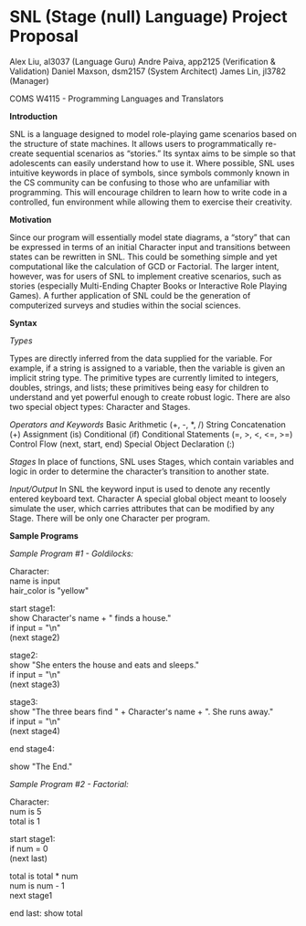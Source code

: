 SNL (Stage (null) Language) Project Proposal
===================================
Alex Liu, al3037 (Language Guru)
Andre Paiva, app2125 (Verification & Validation)
Daniel Maxson, dsm2157 (System Architect)
James Lin, jl3782 (Manager)

COMS W4115 - Programming Languages and Translators


**Introduction**

SNL is a language designed to model role-playing game scenarios based on the structure of state machines. It allows users to programmatically re-create sequential scenarios as “stories.” Its syntax aims to be simple so that adolescents can easily understand how to use it. Where possible, SNL uses intuitive keywords in place of symbols, since symbols commonly known in the CS community can be confusing to those who are unfamiliar with programming. This will encourage children to learn how to write code in a controlled, fun environment while allowing them to exercise their creativity.

**Motivation**

Since our program will essentially model state diagrams, a “story” that can be expressed in terms of an initial Character input and transitions between states can be rewritten in SNL. This could be something simple and yet computational like the calculation of GCD or Factorial. The larger intent, however, was for users of SNL to implement creative scenarios, such as stories (especially Multi-Ending Chapter Books or Interactive Role Playing Games). A further application of SNL could be the generation of computerized surveys and studies within the social sciences. 

**Syntax**

*Types*

Types are directly inferred from the data supplied for the variable. For example, if a string is assigned to a variable, then the variable is given an implicit string type. The primitive types are currently limited to integers, doubles, strings, and lists; these primitives being easy for children to understand and yet powerful enough to create robust logic. There are also two special object types: Character and Stages.

*Operators and Keywords*
Basic Arithmetic (+, -, *, /)
String Concatenation (+)
Assignment (is)
Conditional (if)
Conditional Statements (=, >, <, <=, >=)
Control Flow (next, start, end)
Special Object Declaration (:)

*Stages*
In place of functions, SNL uses Stages, which contain variables and logic in order to determine the character’s transition to another state.

*Input/Output*
In SNL the keyword input is used to denote any recently entered keyboard text.
Character
A special global object meant to loosely simulate the user, which carries attributes that can be modified by any Stage.  There will be only one Character per program.


**Sample Programs**

*Sample Program #1 - Goldilocks:*

Character:  
name is input  
hair_color is "yellow"  

start stage1:  
show Character's name + " finds a house."  
if input = "\n"  
(next stage2)  

stage2:  
show "She enters the house and eats and sleeps."  
if input = "\n"  
(next stage3)  

stage3:  
show "The three bears find " + Character's name + ". She runs away."  
if input = "\n"  
(next stage4)  

end stage4:   

show "The End."  

*Sample Program #2 - Factorial:*  

Character:  
num is 5  
total is 1  

start stage1:  
if num = 0  
(next last)  

total is total * num  
num is num - 1  
next stage1  

end last:
show total

